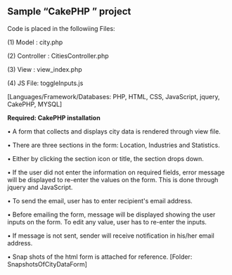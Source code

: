 ## Sample “CakePHP ” project 

Code is placed in the followiing Files: 

 (1) Model : city.php
 
 (2) Controller : CitiesController.php 
 
 (3) View : view_index.php
 
 (4) JS File: toggleInputs.js
 
 [Languages/Framework/Databases: PHP, HTML, CSS, JavaScript, jquery,  CakePHP, MYSQL]
 
**Required: CakePHP installation**
	
•	A form that collects and displays city data is rendered through view file. 

•	There are three sections in the form: Location, Industries and Statistics. 

•	Either by clicking the section icon or title, the section drops down. 

•	If the user did not enter the information on required fields, error message will be displayed to re-enter the values on the 	    form. This is done through jquery and JavaScript. 

•	To send the email, user has to enter recipient's email address. 

•	Before emailing the form, message will be displayed showing the user inputs on the form. To edit any value, user has to re-enter the inputs.  

•	If message is not sent, sender will receive notification in his/her email address. 

•	Snap shots of the html form is attached for reference. 
	[Folder: SnapshotsOfCityDataForm]	 
